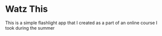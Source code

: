 # Watz This
This is a simple flashlight app that I created as a part of an online course I took during the summer
